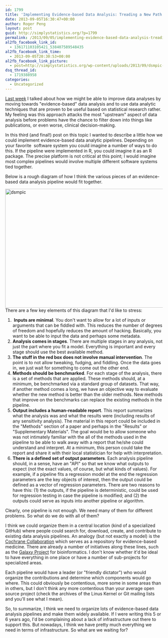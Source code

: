 ```yaml
---
id: 1799
title: 'Implementing Evidence-based Data Analysis: Treading a New Path for Reproducible Research (Part 3)'
date: 2013-09-05T16:30:47+00:00
author: Roger Peng
layout: post
guid: http://simplystatistics.org/?p=1799
permalink: /2013/09/05/implementing-evidence-based-data-analysis-treading-a-new-path-for-reproducible-research-part-3/
al2fb_facebook_link_id:
  - 136171103105421_538407589548435
al2fb_facebook_link_time:
  - 2013-09-05T20:30:53+00:00
al2fb_facebook_link_picture:
  - post=http://simplystatistics.org/wp-content/uploads/2013/09/dsmpic-1024x608.png
dsq_thread_id:
  - 1719388958
categories:
  - Uncategorized
---
```

[Last week](http://simplystatistics.org/2013/08/28/evidence-based-data-analysis-treading-a-new-path-for-reproducible-research-part-2/) I talked about how we might be able to improve data analyses by moving towards "evidence-based" data analysis and to use data analytic techniques that are proven to be useful based on statistical research rather. My feeling was this approach attacks the most "upstream" aspect of data analysis before problems have the chance to filter down into things like publications, or even worse, clinical decision-making.

In this third (and final!) post on this topic I wanted to describe a little how we could implement evidence-based data analytic pipelines. Depending on your favorite  software system you could imagine a number of ways to do this. If the pipeline were implemented in R, you could imagine it as an R package. The precise platform is not critical at this point; I would imagine most complex pipelines would involve multiple different software systems tied together.

Below is a rough diagram of how I think the various pieces of an evidence-based data analysis pipeline would fit together.

[<img class="alignright size-large wp-image-1800" alt="dsmpic" src="http://simplystatistics.org/wp-content/uploads/2013/09/dsmpic-1024x608.png" width="640" height="380" srcset="http://simplystatistics.org/wp-content/uploads/2013/09/dsmpic-300x178.png 300w, http://simplystatistics.org/wp-content/uploads/2013/09/dsmpic-1024x608.png 1024w" sizes="(max-width: 640px) 100vw, 640px" />](http://simplystatistics.org/wp-content/uploads/2013/09/dsmpic.png)There are a few key elements of this diagram that I'd like to stress:

  1. <span style="line-height: 16px;"> <strong>Inputs are minimal</strong>. You don't want to allow for a lot of inputs or arguments that can be fiddled with. This reduces the number of degrees of freedom and hopefully reduces the amount of hacking. Basically, you want to be able to input the data and perhaps some metadata.</span>
  2. **Analysis comes in stages**. There are multiple stages in any analysis, not just the part where you fit a model. Everything is important and every stage should use the best available method.
  3. **The stuff in the red box does not involve manual intervention**. The point is to not allow tweaking, fudging, and fiddling. Once the data goes in, we just wait for something to come out the other end.
  4. **Methods should be benchmarked**. For each stage of the analysis, there is a set of methods that are applied. These methods should, at a minimum, be benchmarked via a standard group of datasets. That way, if another method comes a long, we have an objective way to evaluate whether the new method is better than the older methods. New methods that improve on the benchmarks can replace the existing methods in the pipeline.
  5. **Output includes a human-readable report**. This report summarizes what the analysis was and what the results were (including results of any sensitivity analysis). The material in this report could be included in the "Methods" section of a paper and perhaps in the "Results" or "Supplementary Materials". The goal would be to allow someone who was not intimately familiar with the all of the methods used in the pipeline to be able to walk away with a report that he/she could understand and interpret. At a minimum, this person could take the report and share it with their local statistician for help with interpretation.
  6. **There is a defined set of output parameters**. Each analysis pipeline should, in a sense, have an "API" so that we know what outputs to expect (not the exact values, of course, but what kinds of values). For example, if a pipeline fits a regression model at the end the regression parameters are the key objects of interest, then the output could be defined as a vector of regression parameters. There are two reasons to have this: (1) the outputs, if the pipeline is deterministic, could be used for regression testing in case the pipeline is modified; and (2) the outputs could serve as inputs into another pipeline or algorithm.

Clearly, one pipeline is not enough. We need many of them for different problems. So what do we do with all of them?

I think we could organize them in a central location (kind of a specialized GitHub) where people could search for, download, create, and contribute to existing data analysis pipelines. An analogy (but not exactly a model) is the [Cochrane Collaboration](http://www.cochrane.org) which serves as a repository for evidence-based medicine. There are already a number of initiatives along these lines, such as the [Galaxy Project](http://galaxyproject.org) for bioinformatics. I don't know whether it'd be ideal to have everything in one place or have a number of sub-projects for specialized areas.

Each pipeline would have a leader (or "friendly dictator") who would organize the contributions and determine which components would go where. This could obviously be contentious, more some in some areas than in others, but I don't think any more contentious than your average open source project (check the archives of the Linus Kernel or Git mailing lists and you'll see what I mean).

So, to summarize, I think we need to organize lots of evidence-based data analysis pipelines and make them widely available. If I were writing this 5 or 6 years ago, I'd be complaining about a lack of infrastructure out there to support this. But nowadays, I think we have pretty much everything we need in terms of infrastructure. So what are we waiting for?